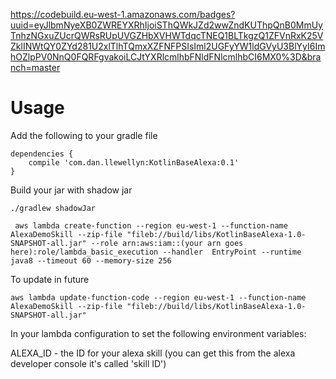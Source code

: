 https://codebuild.eu-west-1.amazonaws.com/badges?uuid=eyJlbmNyeXB0ZWREYXRhIjoiSThQWkJZd2wwZndKUThpQnB0MmUyTnhzNGxuZUcrQWRsRUpUVGZHbXVHWTdqcTNEQ1BLTkgzQ1ZFVnRxK25VZklINWtQY0ZYd281U2xlTlhTQmxXZFNFPSIsIml2UGFyYW1ldGVyU3BlYyI6ImhOZlpPV0NnQ0FQRFgvakoiLCJtYXRlcmlhbFNldFNlcmlhbCI6MX0%3D&branch=master

# Usage

Add the following to your gradle file

```
dependencies {
    compile 'com.dan.llewellyn:KotlinBaseAlexa:0.1'
}
```

Build your jar with shadow jar

```
./gradlew shadowJar

 aws lambda create-function --region eu-west-1 --function-name AlexaDemoSkill --zip-file "fileb://build/libs/KotlinBaseAlexa-1.0-SNAPSHOT-all.jar" --role arn:aws:iam::(your arn goes here):role/lambda_basic_execution --handler  EntryPoint --runtime java8 --timeout 60 --memory-size 256
```

To update in future

```
aws lambda update-function-code --region eu-west-1 --function-name AlexaDemoSkill --zip-file "fileb://build/libs/KotlinBaseAlexa-1.0-SNAPSHOT-all.jar"

```

In your lambda configuration to set the following environment variables:

ALEXA_ID - the ID for your alexa skill (you can get this from the alexa developer console it's called 'skill ID')